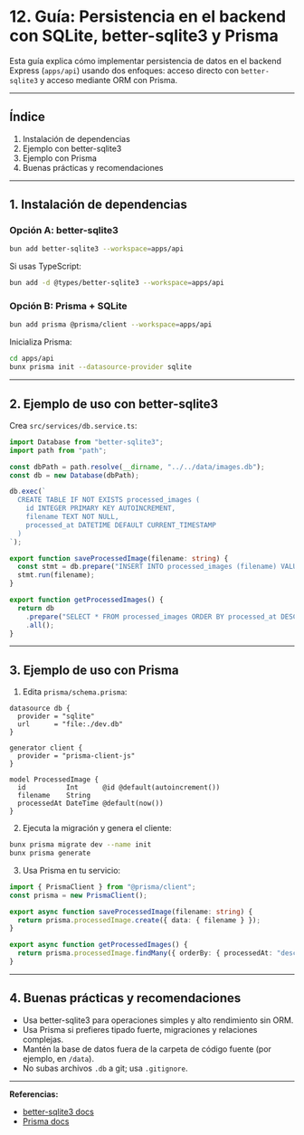 # 12. Guía: Persistencia en el backend con SQLite, better-sqlite3 y Prisma

Esta guía explica cómo implementar persistencia de datos en el backend Express (`apps/api`) usando dos enfoques: acceso directo con `better-sqlite3` y acceso mediante ORM con Prisma.

---

## Índice

1. Instalación de dependencias
2. Ejemplo con better-sqlite3
3. Ejemplo con Prisma
4. Buenas prácticas y recomendaciones

---

## 1. Instalación de dependencias

### Opción A: better-sqlite3

```sh
bun add better-sqlite3 --workspace=apps/api
```

Si usas TypeScript:

```sh
bun add -d @types/better-sqlite3 --workspace=apps/api
```

### Opción B: Prisma + SQLite

```sh
bun add prisma @prisma/client --workspace=apps/api
```

Inicializa Prisma:

```sh
cd apps/api
bunx prisma init --datasource-provider sqlite
```

---

## 2. Ejemplo de uso con better-sqlite3

Crea `src/services/db.service.ts`:

```typescript
import Database from "better-sqlite3";
import path from "path";

const dbPath = path.resolve(__dirname, "../../data/images.db");
const db = new Database(dbPath);

db.exec(`
  CREATE TABLE IF NOT EXISTS processed_images (
    id INTEGER PRIMARY KEY AUTOINCREMENT,
    filename TEXT NOT NULL,
    processed_at DATETIME DEFAULT CURRENT_TIMESTAMP
  )
`);

export function saveProcessedImage(filename: string) {
  const stmt = db.prepare("INSERT INTO processed_images (filename) VALUES (?)");
  stmt.run(filename);
}

export function getProcessedImages() {
  return db
    .prepare("SELECT * FROM processed_images ORDER BY processed_at DESC")
    .all();
}
```

---

## 3. Ejemplo de uso con Prisma

1. Edita `prisma/schema.prisma`:

```prisma
datasource db {
  provider = "sqlite"
  url      = "file:./dev.db"
}

generator client {
  provider = "prisma-client-js"
}

model ProcessedImage {
  id          Int      @id @default(autoincrement())
  filename    String
  processedAt DateTime @default(now())
}
```

2. Ejecuta la migración y genera el cliente:

```sh
bunx prisma migrate dev --name init
bunx prisma generate
```

3. Usa Prisma en tu servicio:

```typescript
import { PrismaClient } from "@prisma/client";
const prisma = new PrismaClient();

export async function saveProcessedImage(filename: string) {
  return prisma.processedImage.create({ data: { filename } });
}

export async function getProcessedImages() {
  return prisma.processedImage.findMany({ orderBy: { processedAt: "desc" } });
}
```

---

## 4. Buenas prácticas y recomendaciones

- Usa better-sqlite3 para operaciones simples y alto rendimiento sin ORM.
- Usa Prisma si prefieres tipado fuerte, migraciones y relaciones complejas.
- Mantén la base de datos fuera de la carpeta de código fuente (por ejemplo, en `/data`).
- No subas archivos `.db` a git; usa `.gitignore`.

---

**Referencias:**

- [better-sqlite3 docs](https://github.com/WiseLibs/better-sqlite3)
- [Prisma docs](https://www.prisma.io/docs)
